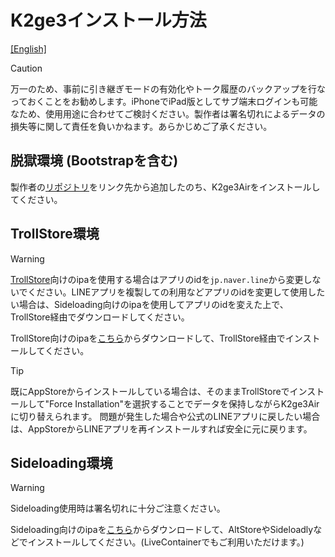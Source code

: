 # K2ge3インストール方法
[[English]](README.md)

> [!CAUTION]
> 万一のため、事前に引き継ぎモードの有効化やトーク履歴のバックアップを行なっておくことをお勧めします。iPhoneでiPad版としてサブ端末ログインも可能なため、使用用途に合わせてご検討ください。製作者は署名切れによるデータの損失等に関して責任を負いかねます。あらかじめご了承ください。

## 脱獄環境 (Bootstrapを含む)
製作者の[リポジトリ](https://m4fn3.github.io/repo/index.html)をリンク先から追加したのち、K2ge3Airをインストールしてください。

## TrollStore環境
> [!WARNING]
> [TrollStore](https://ios.cfw.guide/installing-trollstore/)向けのipaを使用する場合はアプリのidを`jp.naver.line`から変更しないでください。LINEアプリを複製しての利用などアプリのidを変更して使用したい場合は、Sideloading向けのipaを使用してアプリのidを変えた上で、TrollStore経由でダウンロードしてください。

TrollStore向けのipaを[こちら](https://github.com/m4fn3/K2ge3Air_docs/releases/tag/TrollStore)からダウンロードして、TrollStore経由でインストールしてください。
> [!TIP]
> 既にAppStoreからインストールしている場合は、そのままTrollStoreでインストールして"Force Installation"を選択することでデータを保持しながらK2ge3Airに切り替えられます。
> 問題が発生した場合や公式のLINEアプリに戻したい場合は、AppStoreからLINEアプリを再インストールすれば安全に元に戻ります。

## Sideloading環境
> [!WARNING]
> Sideloading使用時は署名切れに十分ご注意ください。

Sideloading向けのipaを[こちら](https://github.com/m4fn3/K2ge3Air_docs/releases/tag/Sideloading)からダウンロードして、AltStoreやSideloadlyなどでインストールしてください。(LiveContainerでもご利用いただけます。)




